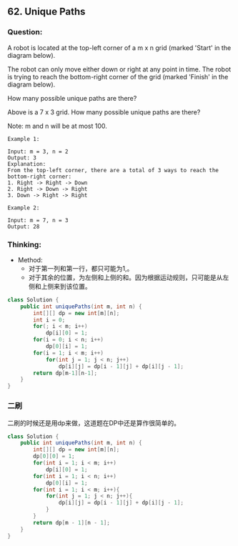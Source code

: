 ## 62. Unique Paths

### Question:
A robot is located at the top-left corner of a m x n grid (marked 'Start' in the diagram below).

The robot can only move either down or right at any point in time. The robot is trying to reach the bottom-right corner of the grid (marked 'Finish' in the diagram below).

How many possible unique paths are there?

Above is a 7 x 3 grid. How many possible unique paths are there?

Note: m and n will be at most 100.

```
Example 1:

Input: m = 3, n = 2
Output: 3
Explanation:
From the top-left corner, there are a total of 3 ways to reach the bottom-right corner:
1. Right -> Right -> Down
2. Right -> Down -> Right
3. Down -> Right -> Right

Example 2:

Input: m = 7, n = 3
Output: 28
```

### Thinking:
* Method:
	* 对于第一列和第一行，都只可能为1,。
	* 对于其余的位置，为左侧和上侧的和。因为根据运动规则，只可能是从左侧和上侧来到该位置。

```Java
class Solution {
    public int uniquePaths(int m, int n) {
        int[][] dp = new int[m][n];
        int i = 0;
        for(; i < m; i++)
            dp[i][0] = 1;
        for(i = 0; i < n; i++)
            dp[0][i] = 1;
        for(i = 1; i < m; i++)
            for(int j = 1; j < n; j++)
                dp[i][j] = dp[i - 1][j] + dp[i][j - 1];
        return dp[m-1][n-1];
    }
}
```

### 二刷
二刷的时候还是用dp来做，这道题在DP中还是算作很简单的。
```Java
class Solution {
    public int uniquePaths(int m, int n) {
        int[][] dp = new int[m][n];
        dp[0][0] = 1;
        for(int i = 1; i < m; i++)
            dp[i][0] = 1;
        for(int i = 1; i < n; i++)
            dp[0][i] = 1;
        for(int i = 1; i < m; i++){
            for(int j = 1; j < n; j++){
                dp[i][j] = dp[i - 1][j] + dp[i][j - 1];
            }
        }
        return dp[m - 1][n - 1];
    }
}
```
